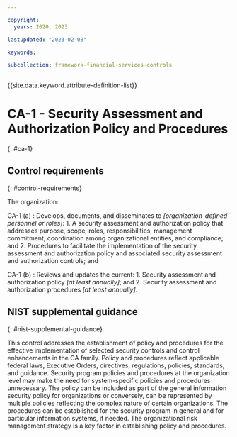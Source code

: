 ```yaml
---

copyright:
  years: 2020, 2023

lastupdated: "2023-02-08"

keywords:

subcollection: framework-financial-services-controls
---
```


{{site.data.keyword.attribute-definition-list}}

               
# CA-1 - Security Assessment and Authorization Policy and Procedures
{: #ca-1}

## Control requirements
{: #control-requirements}

The organization:

CA-1 (a)
    : Develops, documents, and disseminates to _[organization-defined personnel or roles]_:
      1. A security assessment and authorization policy that addresses purpose, scope, roles, responsibilities, management commitment, coordination among organizational entities, and compliance; and
      2. Procedures to facilitate the implementation of the security assessment and authorization policy and associated security assessment and authorization controls; and

CA-1 (b)
    : Reviews and updates the current:
      1. Security assessment and authorization policy _[at least annually]_; and
      2. Security assessment and authorization procedures _[at least annually]_.

## NIST supplemental guidance
{: #nist-supplemental-guidance}

This control addresses the establishment of policy and procedures for the effective implementation of selected security controls and control enhancements in the CA family. Policy and procedures reflect applicable federal laws, Executive Orders, directives, regulations, policies, standards, and guidance. Security program policies and procedures at the organization level may make the need for system-specific policies and procedures unnecessary. The policy can be included as part of the general information security policy for organizations or conversely, can be represented by multiple policies reflecting the complex nature of certain organizations. The procedures can be established for the security program in general and for particular information systems, if needed. The organizational risk management strategy is a key factor in establishing policy and procedures.





